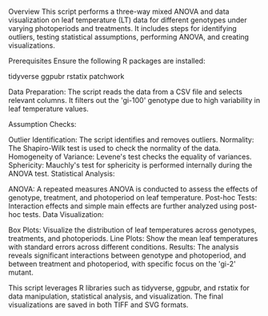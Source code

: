 Overview
This script performs a three-way mixed ANOVA and data visualization on leaf temperature (LT) data for different genotypes under varying photoperiods and treatments. It includes steps for identifying outliers, testing statistical assumptions, performing ANOVA, and creating visualizations.

Prerequisites
Ensure the following R packages are installed:

tidyverse
ggpubr
rstatix
patchwork

Data Preparation: The script reads the data from a CSV file and selects relevant columns. It filters out the 'gi-100' genotype due to high variability in leaf temperature values.

Assumption Checks:

Outlier Identification: The script identifies and removes outliers.
Normality: The Shapiro-Wilk test is used to check the normality of the data.
Homogeneity of Variance: Levene's test checks the equality of variances.
Sphericity: Mauchly's test for sphericity is performed internally during the ANOVA test.
Statistical Analysis:

ANOVA: A repeated measures ANOVA is conducted to assess the effects of genotype, treatment, and photoperiod on leaf temperature.
Post-hoc Tests: Interaction effects and simple main effects are further analyzed using post-hoc tests.
Data Visualization:

Box Plots: Visualize the distribution of leaf temperatures across genotypes, treatments, and photoperiods.
Line Plots: Show the mean leaf temperatures with standard errors across different conditions.
Results: The analysis reveals significant interactions between genotype and photoperiod, and between treatment and photoperiod, with specific focus on the 'gi-2' mutant.

This script leverages R libraries such as tidyverse, ggpubr, and rstatix for data manipulation, statistical analysis, and visualization. The final visualizations are saved in both TIFF and SVG formats.






